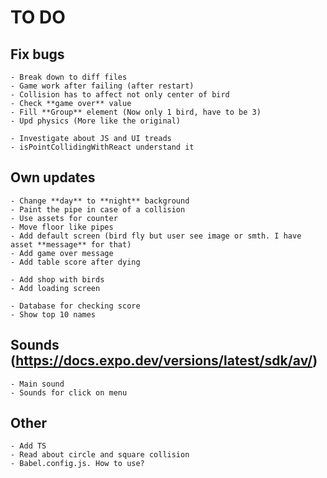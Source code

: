 # TO DO

## Fix bugs

    - Break down to diff files
    - Game work after failing (after restart)
    - Collision has to affect not only center of bird
    - Check **game over** value
    - Fill **Group** element (Now only 1 bird, have to be 3)
    - Upd physics (More like the original)

    - Investigate about JS and UI treads
    - isPointCollidingWithReact understand it

## Own updates

    - Change **day** to **night** background
    - Paint the pipe in case of a collision
    - Use assets for counter
    - Move floor like pipes
    - Add default screen (bird fly but user see image or smth. I have asset **message** for that)
    - Add game over message
    - Add table score after dying

    - Add shop with birds
    - Add loading screen

    - Database for checking score
    - Show top 10 names

## Sounds (https://docs.expo.dev/versions/latest/sdk/av/)

    - Main sound
    - Sounds for click on menu

## Other

    - Add TS
    - Read about circle and square collision
    - Babel.config.js. How to use?
